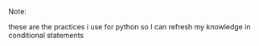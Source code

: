 Note:

these are the practices i use for python so I can refresh my knowledge in conditional statements
